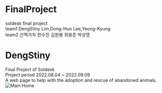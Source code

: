 # FinalProject
soldesk final project <br>
team1 DengStiny Lim,Dong-Hun Lee,Yeong-Kyung  <br>
team2 산책가자 한수진 김원봉 최용준 박상영 


# DengStiny

Final Project of Soldesk <br>
Project period 2022.08.04 ~ 2022.09.09 <br>
A web page to help with the adoption and rescue of abandoned animals.
![Main Home](https://user-images.githubusercontent.com/107028682/191168433-5662e938-3943-4b4c-a9b0-090dc93e5fdf.png)
